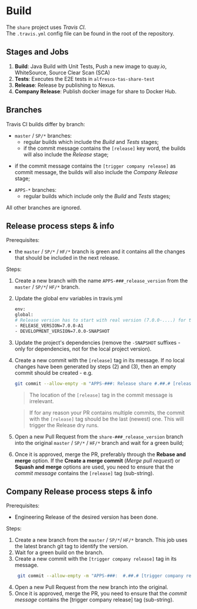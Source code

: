 # Build
The `share` project uses _Travis CI_. \
The `.travis.yml` config file can be found in the root of the repository.


## Stages and Jobs
1. **Build**: Java Build with Unit Tests, Push a new image to quay.io, WhiteSource, Source Clear Scan (SCA)
2. **Tests**: Executes the E2E tests in `alfresco-tas-share-test`
3. **Release**: Release by publishing to Nexus.
4. **Company Release**: Publish docker image for share to Docker Hub.

## Branches
Travis CI builds differ by branch:
* `master` / `SP/*` branches:
  - regular builds which include the _Build_ and _Tests_ stages;
  - if the commit message contains the `[release]` key word, the builds will also 
  include the _Release_ stage;
- if the commit message contains the `[trigger company release]` as commit message, the builds will also 
include the _Company Release_ stage;
* `APPS-*` branches:
  - regular builds which include only the _Build_ and _Tests_ stages;

All other branches are ignored.

## Release process steps & info
Prerequisites:
 - the `master` / `SP/*` / `HF/*` branch is green and it contains all the changes that should be 
 included in the next release.

Steps:
1. Create a new branch with the name `APPS-###_release_version` from the `master` / `SP/*`/ `HF/*` 
branch.
2. Update the global env variables in travis.yml
    ```bash
    env:
   global:
    # Release version has to start with real version (7.0.0-....) for the docker image to build successfully.
    - RELEASE_VERSION=7.0.0-A1
    - DEVELOPMENT_VERSION=7.0.0-SNAPSHOT
     ```
3. Update the project's dependencies (remove the `-SNAPSHOT` suffixes - only for dependencies, not
 for the local project version).
4. Create a new commit with the `[release]` tag in its message. If no local changes have 
been generated by steps (2) and (3), then an empty commit should be created - e.g.
     ```bash
     git commit --allow-empty -m "APPS-###: Release share #.##.# [release]"
     ```
     > The location of the `[release]` tag in the commit message is irrelevant.

     > If for any reason your PR contains multiple commits, the commit with the `[release]`
     tag should be the last (newest) one. This will trigger the Release dry runs.
5. Open a new Pull Request from the `share-###_release_version` branch into the original
`master` / `SP/*` / `HF/*` branch and wait for a green build; 
6. Once it is approved, merge the PR, preferably through the **Rebase and merge** option. If the 
**Create a merge commit** (_Merge pull request_) or **Squash and merge** options are used, you 
need to ensure that the _commit message_ contains the `[release]` tag (sub-string).

## Company Release process steps & info
Prerequisites:
  - Engineering Release of the desired version has been done.

Steps:
1. Create a new branch from the `master` / `SP/*`/ `HF/*` branch. This job uses 
the latest branch git tag to identify the version.
2. Wait for a green build on the branch.
3. Create a new commit with the `[trigger company release]` tag in its message. 
    ```bash
     git commit --allow-empty -m "APPS-###:  #.##.# [trigger company release]"
     ``` 
4. Open a new Pull Request from the new branch into the original.
5. Once it is approved, merge the PR, you need to ensure that the _commit message_ contains the [trigger company release] tag (sub-string).



